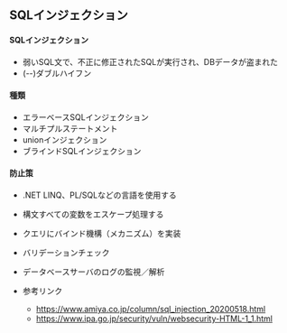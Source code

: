 
## SQLインジェクション ##

#### SQLインジェクション ####
- 弱いSQL文で、不正に修正されたSQLが実行され、DBデータが盗まれた
- (--)ダブルハイフン

#### 種類 ####
- エラーベースSQLインジェクション
- マルチプルステートメント
- unionインジェクション
- ブラインドSQLインジェクション

#### 防止策 ####
- .NET LINQ、PL/SQLなどの言語を使用する
- 構文すべての変数をエスケープ処理する
- クエリにバインド機構（メカニズム）を実装
- バリデーションチェック
- データベースサーバのログの監視／解析

- 参考リンク
  - https://www.amiya.co.jp/column/sql_injection_20200518.html
  - https://www.ipa.go.jp/security/vuln/websecurity-HTML-1_1.html
